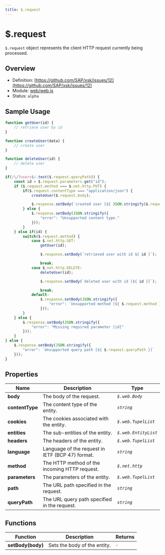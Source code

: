 ```yaml
---
title: $.request
---
```


$.request
===

`$.request` object represents the client HTTP request currently being processed.


## Overview

- Definition: [https://github.com/SAP/xsk/issues/12](https://github.com/SAP/xsk/issues/12)
- Module: [web/web.js](https://github.com/SAP/xsk/tree/main/modules/api/api-xsjs/src/main/resources/xsk/web/web.js)
- Status: `alpha`


## Sample Usage

```javascript
function getUser(id) {
    // retrieve user by id
}

function createUser(data) {
    // create user
}

function deleteUser(id) {
    // delete user
}

if(/\/?users$/.test($.request.queryPath)) {
    const id = $.request.parameters.get("id");
    if ($.request.method === $.net.http.PUT) {
        if($.request.contentType === "application/json") {
            createUser($.request.body);

            $.response.setBody(`created user [${ JSON.stringify($.request.body.asString()) }]`);
        } else {
            $.response.setBody(JSON.stringify({
                "error": "Unsupported content type."
            }));
        }
    } else if(id) {
        switch($.request.method) {
            case $.net.http.GET:
                getUser(id);

                $.response.setBody(`retrieved user with id ${ id }`);

                break;
            case $.net.http.DELETE:
                deleteUser(id);

                $.response.setBody(`deleted user with id [${ id }]`);

                break;
            default:
                $.response.setBody(JSON.stringify({
                    "error": `Unsupported method [${ $.request.method }]` 
                }));
        }
    } else {
        $.response.setBody(JSON.stringify({
            "error": "Missing required parameter [id]"
        }));
    }
} else {
    $.response.setBody(JSON.stringify({ 
        "error": `Unsupported query path [${ $.request.queryPath }]` 
    }));
}
```

## Properties


Name             | Description                                      | Type
---------------- | ------------------------------------------------ | -----------------
**body**         | The body of the request.	                        | _`$.web.Body`_
**contentType**  | The content type of the entity.                  | _`string`_
**cookies**      | The cookies associated with the entity.          | _`$.web.TupelList`_
**entities**     | The sub-entities of the entity.	                | _`$.web.EntityList`_
**headers**      | The headers of the entity.	                      | _`$.web.TupelList`_
**language**     | Language of the request in IETF (BCP 47) format.	| _`string`_
**method**       | The HTTP method of the incoming HTTP request.	  | _`$.net.http`_
**parameters**   | The parameters of the entity.	                  | _`$.web.TupelList`_
**path**         | The URL path specified in the request.	          | _`string`_
**queryPath**    | The URL query path specified in the request.	    | _`string`_

## Functions


Function            | Description                  | Returns
------------------- | ---------------------------- | --------
**setBody(body)**   | Sets the body of the entity. | _`-`_
